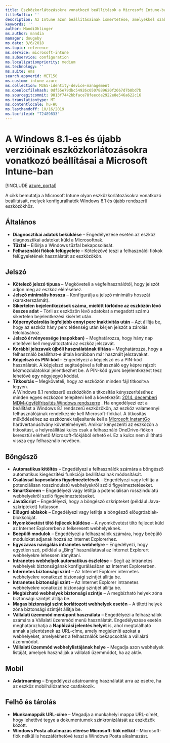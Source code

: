 ```yaml
---
title: Eszközkorlátozásokra vonatkozó beállítások a Microsoft Intune-ban Windows 8.1 rendszerű eszközök esetén
titleSuffix: ''
description: Az Intune azon beállításainak ismertetése, amelyekkel szabályozhatók az eszközbeállítások, illetve a funkciók köre a Windows 8.1 rendszerű eszközökön.
keywords: ''
author: MandiOhlinger
ms.author: mandia
manager: dougeby
ms.date: 3/6/2018
ms.topic: reference
ms.service: microsoft-intune
ms.subservice: configuration
ms.localizationpriority: medium
ms.technology: ''
ms.suite: ems
search.appverid: MET150
ms.custom: intune-azure
ms.collection: M365-identity-device-management
ms.openlocfilehash: 0df55e79dbc54926c0507889620f2667d7b8bd7b
ms.sourcegitcommit: 9013f7442bbface78feecde2922e8e546a622c16
ms.translationtype: MT
ms.contentlocale: hu-HU
ms.lasthandoff: 10/16/2019
ms.locfileid: "72489833"
---
```

# <a name="microsoft-intune-windows-81-and-later-device-restriction-settings"></a>A Windows 8.1-es és újabb verzióinak eszközkorlátozásokra vonatkozó beállításai a Microsoft Intune-ban

[!INCLUDE [azure_portal](../includes/azure_portal.md)]

A cikk bemutatja a Microsoft Intune olyan eszközkorlátozásokra vonatkozó beállításait, melyek konfigurálhatók Windows 8.1 és újabb rendszerű eszközökhöz.


## <a name="general"></a>Általános

- **Diagnosztikai adatok beküldése** – Engedélyezése esetén az eszköz diagnosztikai adatokat küld a Microsoftnak.
- **Tűzfal** – Előírja a Windows tűzfal bekapcsolását.
- **Felhasználói fiókok felügyelete** – Kötelezővé teszi a felhasználói fiókok felügyeletének használatát az eszközökön.

## <a name="password"></a>Jelszó
- **Kötelező jelszó típusa** – Megköveteli a végfelhasználótól, hogy jelszót adjon meg az eszköz eléréséhez.
- **Jelszó minimális hossza** – Konfigurálja a jelszó minimális hosszát (karakterszámát).
- **Sikertelen bejelentkezések száma, mielőtt törlődne az eszközön lévő összes adat** – Törli az eszközön lévő adatokat a megadott számú sikertelen bejelentkezési kísérlet után.
- **Képernyőzárolás legfeljebb ennyi perc inaktivitás után** – Azt állítja be, hogy az eszköz hány perc tétlenség után kérjen jelszót a zárolás feloldásához.
- **Jelszó érvényessége (napokban)** – Meghatározza, hogy hány nap elteltével kell megváltoztatni az eszköz jelszavát.
- **Korábbi jelszavak újbóli használatának tiltása** – Meghatározza, hogy a felhasználó beállíthat-e általa korábban már használt jelszavakat.
- **Képjelszó és PIN-kód** – Engedélyezi a képjelszó és a PIN-kód használatát. A képjelszó segítségével a felhasználó egy képre rajzolt kézmozdulatokkal jelentkezhet be. A PIN-kód gyors bejelentkezést tesz lehetővé egy négyjegyű kóddal.
- **Titkosítás** – Megköveteli, hogy az eszközön minden fájl titkosítva legyen.<br>A Windows 8.1 rendszerű eszközökön a titkosítás kényszerítéséhez minden egyes eszközön telepíteni kell a következőt: [2014. decemberi MDM-ügyfélfrissítés Windows rendszerre](https://support.microsoft.com/kb/3013816) .
Ha engedélyezi ezt a beállítást a Windows 8.1 rendszerű eszközökön, az eszköz valamennyi felhasználójának rendelkeznie kell Microsoft-fiókkal.
A titkosítás működéséhez az eszköznek teljesítenie kell a [Microsoft InstantGo](https://blogs.windows.com/windowsexperience/2014/06/19/instantgo-a-better-way-to-sleep/#IBHULcTfI4PokO8X.97) hardvertanúsítvány követelményeit.
Amikor kényszeríti az eszközön a titkosítást, a helyreállítási kulcs csak a felhasználó OneDrive-fiókon keresztül elérhető Microsoft-fiókjából érhető el. Ez a kulcs nem állítható vissza egy felhasználó nevében. 



## <a name="browser"></a>Böngésző
- **Automatikus kitöltés** – Engedélyezi a felhasználók számára a böngésző automatikus kiegészítési funkciója beállításainak módosítását.
- **Csalással kapcsolatos figyelmeztetések** – Engedélyezi vagy letiltja a potenciálisan rosszindulatú webhelyekről szóló figyelmeztetéseket.
- **SmartScreen** – Engedélyezi vagy letiltja a potenciálisan rosszindulatú webhelyekről szóló figyelmeztetéseket.
- **JavaScript** – Engedélyezi, hogy a böngésző szkripteket (például Java-szkripteket) futtasson.
- **Előugró ablakok** – Engedélyezi vagy letiltja a böngésző előugróablak-blokkolóját.
- **Nyomkövetést tiltó fejlécek küldése** – A nyomkövetést tiltó fejlécet küld az Internet Explorerben a felkeresett webhelyeknek.
- **Beépülő modulok** – Engedélyezi a felhasználók számára, hogy beépülő modulokat adjanak hozzá az Internet Explorerhez.
- **Egyszavas navigálás intranetes webhelyre** – Engedélyezi, hogy egyetlen szó, például a „Bing” használatával az Internet Explorert webhelyekre lehessen irányítani.
- **Intranetes webhelyek automatikus észlelése** – Segít az intranetes webhelyek biztonságának konfigurálásában az Internet Explorerben.
- **Internetes biztonsági szint** – Az Internet Explorer internetes webhelyekre vonatkozó biztonsági szintjét állítja be.
- **Intranetes biztonsági szint** – Az Internet Explorer intranetes webhelyekre vonatkozó biztonsági szintjét állítja be.
- **Megbízható webhelyek biztonsági szintje** – A megbízható helyek zóna biztonsági szintjét állítja be.
- **Magas biztonsági szint korlátozott webhelyek esetén** – A tiltott helyek zóna biztonsági szintjét állítja be.
- **Vállalati üzemmód menüpont használata** – Engedélyezi a felhasználók számára a Vállalati üzemmód menü használatát.
Engedélyezése esetén meghatározhatja a **Naplózási jelentés helyét** is, ahol megtalálható annak a jelentésnek az URL-címe, amely megjeleníti azokat a webhelyeket, amelyekhez a felhasználók bekapcsolták a vállalati üzemmódot.
- **Vállalati üzemmód webhelylistájának helye** – Megadja azon webhelyek listáját, amelyek használják a vállalati üzemmódot, ha az aktív.

## <a name="cellular"></a>Mobil
- **Adatroaming** – Engedélyezi adatroaming használatát arra az esetre, ha az eszköz mobilhálózathoz csatlakozik.

## <a name="cloud-and-storage"></a>Felhő és tárolás
- **Munkamappák URL-címe** – Megadja a munkahelyi mappa URL-címét, hogy lehetővé tegye a dokumentumok szinkronizálását az eszközök között.
- **Windows Posta alkalmazás elérése Microsoft-fiók nélkül** – Microsoft-fiók nélkül is hozzáférhetővé teszi a Windows Posta alkalmazást.
